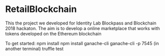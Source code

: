 # RetailBlockchain

This the project we developed for Identity Lab Blockpass and Blockchain 2018 hackaton. 
The aim is to develop a online marketplace that works with tokens developed on the Ethereum blockchain

To get started:
npm install
npm install ganache-cli
ganache-cli -p 7545
(in another terminal)
truffle test
